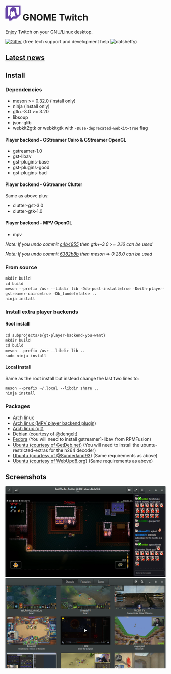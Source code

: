 # ![](/data/icons/hicolor/48x48/apps/com.vinszent.GnomeTwitch.png) GNOME Twitch

Enjoy Twitch on your GNU/Linux desktop.

[![Gitter](https://badges.gitter.im/vinszent/gnome-twitch.svg)](https://gitter.im/gnome-twitch/Lobby?utm_source=badge&utm_medium=badge&utm_campaign=pr-badge) (free tech support and development help ![datsheffy](https://static-cdn.jtvnw.net/emoticons/v1/170/1.0))

## [Latest news](http://gnome-twitch.vinszent.com/posts/gnome-twitch-v0.3.0-post.html)

## Install
### Dependencies
* meson >= 0.32.0 (install only)
* ninja (install only)
* gtk+-3.0 >= 3.20
* libsoup
* json-glib
* webkit2gtk or webkitgtk with `-Duse-deprecated-webkit=true` flag

#### Player backend - GStreamer Cairo & GStreamer OpenGL
* gstreamer-1.0
* gst-libav
* gst-plugins-base
* gst-plugins-good
* gst-plugins-bad

#### Player backend - GStreamer Clutter
Same as above plus:

* clutter-gst-3.0
* clutter-gtk-1.0

#### Player backend - MPV OpenGL
* mpv

_Note: If you undo commit [c4b4955](https://github.com/vinszent/gnome-twitch/commit/c4b49557dfed8465f273f2b5490002607baa5182) then gtk+-3.0 >= 3.16 can be used_

_Note: If you undo commit [6382b8b](https://github.com/vinszent/gnome-twitch/commit/6382b8b918306306da0c014cedb8f314ecd66a93) then meson => 0.26.0 can be used_

### From source

``` shell
mkdir build
cd build
meson --prefix /usr --libdir lib -Ddo-post-install=true -Dwith-player-gstreamer-cairo=true -Db_lundef=false ..
ninja install
```

### Install extra player backends
#### Root install

``` shell
cd subprojects/${gt-player-backend-you-want}
mkdir build
cd build
meson --prefix /usr --libdir lib ..
sudo ninja install
```
#### Local install

Same as the root install but instead change the last two lines to:

``` shell
meson --prefix ~/.local --libdir share ..
ninja install
```

### Packages
* [Arch linux](https://aur.archlinux.org/packages/gnome-twitch/)
* [Arch linux (MPV player backend plugin)](https://aur.archlinux.org/packages/gnome-twitch-mpv/)
* [Arch linux (git)](https://aur.archlinux.org/packages/gnome-twitch-git/)
* [Debian (courtesy of @dengelt)](https://tracker.debian.org/pkg/gnome-twitch/)
* [Fedora](https://copr.fedoraproject.org/coprs/ippytraxx/gnome-twitch/) (You will need to install gstreamer1-libav from RPMFusion)
* [Ubuntu (courtesy of GetDeb.net)](http://www.getdeb.net/app/GNOME%20Twitch) (You will need to install the ubuntu-restricted-extras for the h264 decoder)
* [Ubuntu (courtesy of @Sunderland93)](https://launchpad.net/~samoilov-lex/+archive/ubuntu/gnome-twitch) (Same requirements as above)
* [Ubuntu (courtesy of WebUpd8.org)](https://launchpad.net/~nilarimogard/+archive/ubuntu/webupd8/+index?batch=75&memo=150&start=150) (Same requirements as above)

## Screenshots
![](/data/screenshots/scrot_player.png?raw=true)
![](/data/screenshots/scrot_streams.png?raw=true)

